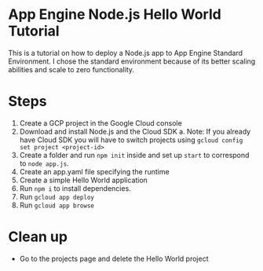 # App Engine Node.js Hello World Tutorial
This is a tutorial on how to deploy a Node.js app to App Engine Standard Environment. I chose the standard environment because of its better scaling abilities and scale to zero functionality.

# Steps
1. Create a GCP project in the Google Cloud console
2. Download and install Node.js and the Cloud SDK
    a. Note: If you already have Cloud SDK you will have to switch projects using `gcloud config set project <project-id>`
3. Create a folder and run `npm init` inside and set up `start` to correspond to `node app.js`. 
4. Create an app.yaml file specifying the runtime
5. Create a simple Hello World application
6. Run `npm i` to install dependencies.
7. Run `gcloud app deploy`
8. Run `gcloud app browse`

# Clean up
* Go to the projects page and delete the Hello World project
